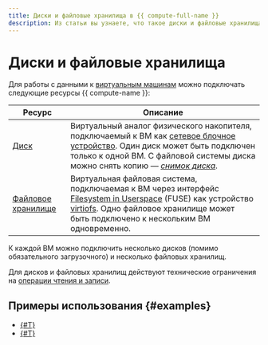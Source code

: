 ```yaml
---
title: Диски и файловые хранилища в {{ compute-full-name }}
description: Из статьи вы узнаете, что такое диски и файловые хранилища.
---
```


# Диски и файловые хранилища

Для работы с данными к [виртуальным машинам](vm.md) можно подключать следующие ресурсы {{ compute-name }}:

| Ресурс | Описание |
| ----- | ----- |
| [Диск](disk.md) | Виртуальный аналог физического накопителя, подключаемый к ВМ как [сетевое блочное устройство](https://en.wikipedia.org/wiki/Network_block_device). Один диск может быть подключен только к одной ВМ. С файловой системы диска можно снять копию — [_снимок диска_](snapshot.md). |
| [Файловое хранилище](filesystem.md) | Виртуальная файловая система, подключаемая к ВМ через интерфейс [Filesystem in Userspace](https://ru.wikipedia.org/wiki/FUSE_(модуль_ядра)) (FUSE) как устройство [virtiofs](https://www.kernel.org/doc/html/latest/filesystems/virtiofs.html). Одно файловое хранилище может быть подключено к нескольким ВМ одновременно. |

К каждой ВМ можно подключить несколько дисков (помимо обязательного загрузочного) и несколько файловых хранилищ.

Для дисков и файловых хранилищ действуют технические ограничения на [операции чтения и записи](storage-read-write.md).

## Примеры использования {#examples}

* [{#T}](../tutorials/ha-regional-glusterfs.md)
* [{#T}](../tutorials/ha-regional-glusterfs-high-performance.md)